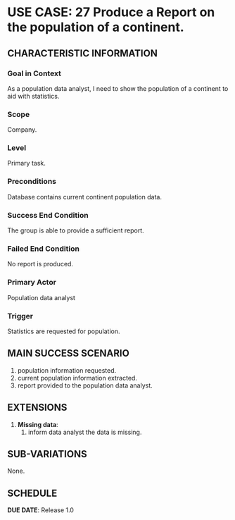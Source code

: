 # USE CASE: 27 Produce a Report on the population of a continent.

## CHARACTERISTIC INFORMATION

### Goal in Context

As a population data analyst, I need to show the population of a continent to aid with statistics.

### Scope

Company.

### Level

Primary task.

### Preconditions

Database contains current continent population data.

### Success End Condition

The group is able to provide a sufficient report.

### Failed End Condition

No report is produced.

### Primary Actor

Population data analyst

### Trigger

Statistics are requested for population.

## MAIN SUCCESS SCENARIO

1. population information requested.
2. current population information extracted.
3. report provided to the population data analyst.

## EXTENSIONS

1. **Missing data**:
   1. inform data analyst the data is missing.

## SUB-VARIATIONS

None.

## SCHEDULE

**DUE DATE**: Release 1.0